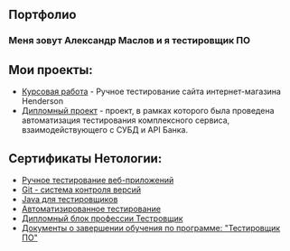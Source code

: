 ## Портфолио
### Меня зовут Александр Маслов и я тестировщик ПО

## Мои проекты:
* [Курсовая работа](https://docs.google.com/spreadsheets/d/1BfI8fTOA4wXnqHgYWXissG7VJ44DWjQkPRU-H02KMHg/edit#gid=0) - Ручное тестирование сайта интернет-магазина Henderson
* [Дипломный проект](https://github.com/M-Alex96/QA-Graduate-Work) - проект, в рамках которого была проведена автоматизация тестирования комплексного сервиса, взаимодействующего с СУБД и API Банка.

## Сертификаты Нетологии:
* [Ручное тестирование веб-приложений](https://github.com/M-Alex96/Portfolio/blob/main/certificate_manual.pdf)
* [Git - система контроля версий](https://github.com/M-Alex96/Portfolio/blob/main/certificate_git.pdf)
* [Java для тестировщиков](https://github.com/M-Alex96/Portfolio/blob/main/certificate_java.pdf)
* [Автоматизированное тестирование](https://github.com/M-Alex96/Portfolio/blob/main/certificate_automation.pdf)
* [Дипломный блок профессии Тестровщик](https://github.com/M-Alex96/Portfolio/blob/main/certificate_diploma_project.jpeg)
* [Документы о завершении обучения по программе: "Тестировщик ПО"](https://github.com/M-Alex96/Portfolio/blob/main/certificate_qa.pdf)
